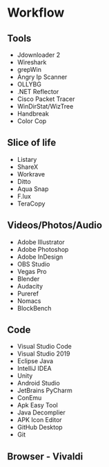 # Workflow

## Tools
* Jdownloader 2
* Wireshark
* grepWin
* Angry Ip Scanner
* OLLYBG
* .NET Reflector
* Cisco Packet Tracer
* WinDirStat/WizTree
* Handbreak
* Color Cop

## Slice of life
* Listary
* ShareX
* Workrave
* Ditto
* Aqua Snap
* F.lux
* TeraCopy

## Videos/Photos/Audio
* Adobe Illustrator
* Adobe Photoshop
* Adobe InDesign
* OBS Studio
* Vegas Pro
* Blender
* Audacity
* Pureref
* Nomacs
* BlockBench

## Code
* Visual Studio Code
* Visual Studio 2019
* Eclipse Java
* IntelliJ IDEA
* Unity 
* Android Studio
* JetBrains PyCharm
* ConEmu
* Apk Easy Tool
* Java Decomplier
* APK Icon Editor
* GitHub Desktop
* Git

## Browser - Vivaldi
